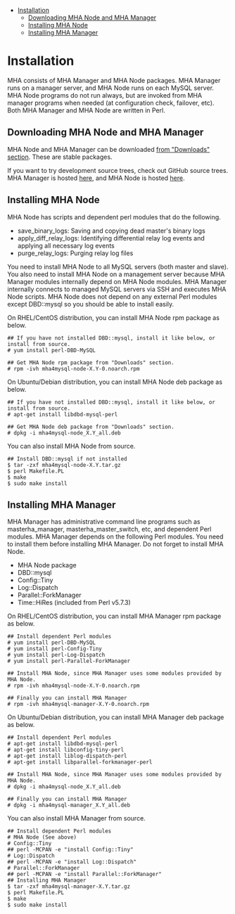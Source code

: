 * [Installation](#installation)
  * [Downloading MHA Node and MHA Manager](#downloading-mha-node-and-mha-manager)
  * [Installing MHA Node](#installing-mha-node)
  * [Installing MHA Manager](#installing-mha-manager)

# Installation
MHA consists of MHA Manager and MHA Node packages. MHA Manager runs on a manager server, and MHA Node runs on each MySQL server. MHA Node programs do not run always, but are invoked from MHA manager programs when needed (at configuration check, failover, etc).  Both MHA Manager and MHA Node are written in Perl.

## Downloading MHA Node and MHA Manager
MHA Node and MHA Manager can be downloaded [from "Downloads" section](http://code.google.com/p/mysql-master-ha/downloads/list). These are stable packages.

If you want to try development source trees, check out GitHub source trees. MHA Manager is hosted [here](http://github.com/yoshinorim/mha4mysql-manager), and MHA Node is hosted [here](https://github.com/yoshinorim/mha4mysql-node).

## Installing MHA Node
MHA Node has scripts and dependent perl modules that do the following.

  * save_binary_logs: Saving and copying dead master's binary logs
  * apply_diff_relay_logs: Identifying differential relay log events and applying all necessary log events
  * purge_relay_logs: Purging relay log files

You need to install MHA Node to all MySQL servers (both master and slave). You also need to install MHA Node on a management server because MHA Manager modules internally depend on MHA Node modules.  MHA Manager internally connects to managed MySQL servers via SSH and executes MHA Node scripts.  MHA Node does not depend on any external Perl modules except DBD::mysql so you should be able to install easily.

On RHEL/CentOS distribution, you can install MHA Node rpm package as below.

    ## If you have not installed DBD::mysql, install it like below, or install from source.
    # yum install perl-DBD-MySQL
    
    ## Get MHA Node rpm package from "Downloads" section.
    # rpm -ivh mha4mysql-node-X.Y-0.noarch.rpm

On Ubuntu/Debian distribution, you can install MHA Node deb package as below.

    ## If you have not installed DBD::mysql, install it like below, or install from source.
    # apt-get install libdbd-mysql-perl
    
    ## Get MHA Node deb package from "Downloads" section.
    # dpkg -i mha4mysql-node_X.Y_all.deb

You can also install MHA Node from source.

    ## Install DBD::mysql if not installed
    $ tar -zxf mha4mysql-node-X.Y.tar.gz
    $ perl Makefile.PL
    $ make
    $ sudo make install

## Installing MHA Manager
MHA Manager has administrative command line programs such as masterha\_manager, masterha\_master\_switch, etc, and dependent Perl modules.  MHA Manager depends on the following Perl modules. You need to install them before installing MHA Manager. Do not forget to install MHA Node.

  * MHA Node package
  * DBD::mysql
  * Config::Tiny
  * Log::Dispatch
  * Parallel::ForkManager
  * Time::HiRes (included from Perl v5.7.3)

On RHEL/CentOS distribution, you can install MHA Manager rpm package as below.

    ## Install dependent Perl modules
    # yum install perl-DBD-MySQL
    # yum install perl-Config-Tiny
    # yum install perl-Log-Dispatch
    # yum install perl-Parallel-ForkManager
    
    ## Install MHA Node, since MHA Manager uses some modules provided by MHA Node.
    # rpm -ivh mha4mysql-node-X.Y-0.noarch.rpm
    
    ## Finally you can install MHA Manager
    # rpm -ivh mha4mysql-manager-X.Y-0.noarch.rpm

On Ubuntu/Debian distribution, you can install MHA Manager deb package as below.

    ## Install dependent Perl modules
    # apt-get install libdbd-mysql-perl
    # apt-get install libconfig-tiny-perl
    # apt-get install liblog-dispatch-perl
    # apt-get install libparallel-forkmanager-perl
    
    ## Install MHA Node, since MHA Manager uses some modules provided by MHA Node.
    # dpkg -i mha4mysql-node_X.Y_all.deb
    
    ## Finally you can install MHA Manager
    # dpkg -i mha4mysql-manager_X.Y_all.deb

You can also install MHA Manager from source.

    ## Install dependent Perl modules
    # MHA Node (See above)
    # Config::Tiny
    ## perl -MCPAN -e "install Config::Tiny"
    # Log::Dispatch
    ## perl -MCPAN -e "install Log::Dispatch"
    # Parallel::ForkManager 
    ## perl -MCPAN -e "install Parallel::ForkManager"
    ## Installing MHA Manager
    $ tar -zxf mha4mysql-manager-X.Y.tar.gz
    $ perl Makefile.PL
    $ make
    $ sudo make install